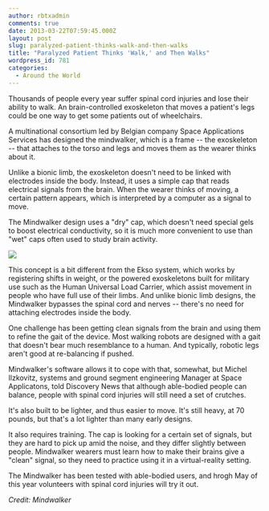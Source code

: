 ```yaml
---
author: rbtxadmin
comments: true
date: 2013-03-22T07:59:45.000Z
layout: post
slug: paralyzed-patient-thinks-walk-and-then-walks
title: "Paralyzed Patient Thinks 'Walk,' and Then Walks"
wordpress_id: 781
categories:
  - Around the World
---
```


Thousands of people every year suffer spinal cord injuries and lose their ability to walk. An brain-controlled exoskeleton that moves a patient's legs could be one way to get some patients out of wheelchairs.

A multinational consortium led by Belgian company Space Applications Services has designed the mindwalker, which is a frame -- the exoskeleton -- that attaches to the torso and legs and moves them as the wearer thinks about it.

Unlike a bionic limb, the exoskeleton doesn't need to be linked with electrodes inside the body. Instead, it uses a simple cap that reads electrical signals from the brain. When the wearer thinks of moving, a certain pattern appears, which is interpreted by a computer as a signal to move.

The Mindwalker design uses a "dry" cap, which doesn't need special gels to boost electrical conductivity, so it is much more convenient to use than "wet" caps often used to study brain activity.

![](http://static.ddmcdn.com/gif/blogs/dnews-files-2013-03-Mindwalker-3-jpg.jpg)

This concept is a bit different from the Ekso system, which works by registering shifts in weight, or the powered exoskeletons built for military use such as the Human Universal Load Carrier, which assist movement in people who have full use of their limbs. And unlike bionic limb designs, the Mindwalker bypasses the spinal cord and nerves -- there's no need for attaching electrodes inside the body.

One challenge has been getting clean signals from the brain and using them to refine the gait of the device. Most walking robots are designed with a gait that doesn't bear much resemblance to a human. And typically, robotic legs aren't good at re-balancing if pushed.

Mindwalker's software allows it to cope with that, somewhat, but Michel Ilzkovitz, systems and ground segment engineering Manager at Space Applicatons, told Discovery News that although able-bodied people can balance, people with spinal cord injuries will still need a set of crutches.

It's also built to be lighter, and thus easier to move. It's still heavy, at 70 pounds, but that's a lot lighter than many early designs.

It also requires training. The cap is looking for a certain set of signals, but they are hard to pick up amid the noise, and they differ slightly between people. Mindwalker wearers must learn how to make their brains give a "clean" signal, so they need to practice using it in a virtual-reality setting.

The Mindwalker has been tested with able-bodied users, and hrogh May of this year volunteers with spinal cord injuries will try it out.

_Credit: Mindwalker_
